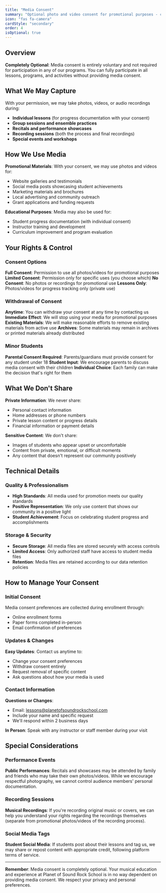 ```yaml
---
title: "Media Consent"
summary: "Optional photo and video consent for promotional purposes - completely optional and can be withdrawn at any time."
icon: "fas fa-camera"
cardStyle: "secondary"
order: 4
isOptional: true
---
```


## Overview

**Completely Optional**: Media consent is entirely voluntary and not required for participation in any of our programs. You can fully participate in all lessons, programs, and activities without providing media consent.

## What We May Capture

With your permission, we may take photos, videos, or audio recordings during:

- **Individual lessons** (for progress documentation with your consent)
- **Group sessions and ensemble practices**
- **Recitals and performance showcases**
- **Recording sessions** (both the process and final recordings)
- **Special events and workshops**

## How We Use Media

**Promotional Materials**: With your consent, we may use photos and videos for:
- Website galleries and testimonials
- Social media posts showcasing student achievements
- Marketing materials and brochures
- Local advertising and community outreach
- Grant applications and funding requests

**Educational Purposes**: Media may also be used for:
- Student progress documentation (with individual consent)
- Instructor training and development
- Curriculum improvement and program evaluation

## Your Rights & Control

### Consent Options

**Full Consent**: Permission to use all photos/videos for promotional purposes
**Limited Consent**: Permission only for specific uses (you choose which)
**No Consent**: No photos or recordings for promotional use
**Lessons Only**: Photos/videos for progress tracking only (private use)

### Withdrawal of Consent

**Anytime**: You can withdraw your consent at any time by contacting us
**Immediate Effect**: We will stop using your media for promotional purposes
**Existing Materials**: We will make reasonable efforts to remove existing materials from active use
**Archives**: Some materials may remain in archives or printed materials already distributed

### Minor Students

**Parental Consent Required**: Parents/guardians must provide consent for any student under 18
**Student Input**: We encourage parents to discuss media consent with their children
**Individual Choice**: Each family can make the decision that's right for them

## What We Don't Share

**Private Information**: We never share:
- Personal contact information
- Home addresses or phone numbers
- Private lesson content or progress details
- Financial information or payment details

**Sensitive Content**: We don't share:
- Images of students who appear upset or uncomfortable
- Content from private, emotional, or difficult moments
- Any content that doesn't represent our community positively

## Technical Details

### Quality & Professionalism

- **High Standards**: All media used for promotion meets our quality standards
- **Positive Representation**: We only use content that shows our community in a positive light
- **Student Achievement**: Focus on celebrating student progress and accomplishments

### Storage & Security

- **Secure Storage**: All media files are stored securely with access controls
- **Limited Access**: Only authorized staff have access to student media files
- **Retention**: Media files are retained according to our data retention policies

## How to Manage Your Consent

### Initial Consent

Media consent preferences are collected during enrollment through:
- Online enrollment forms
- Paper forms completed in-person
- Email confirmation of preferences

### Updates & Changes

**Easy Updates**: Contact us anytime to:
- Change your consent preferences
- Withdraw consent entirely
- Request removal of specific content
- Ask questions about how your media is used

### Contact Information

**Questions or Changes**:
- Email: [lessons@planetofsoundrockschool.com](mailto:lessons@planetofsoundrockschool.com)
- Include your name and specific request
- We'll respond within 2 business days

**In Person**: Speak with any instructor or staff member during your visit

## Special Considerations

### Performance Events

**Public Performances**: Recitals and showcases may be attended by family and friends who may take their own photos/videos. While we encourage respectful photography, we cannot control audience members' personal documentation.

### Recording Sessions

**Musical Recordings**: If you're recording original music or covers, we can help you understand your rights regarding the recordings themselves (separate from promotional photos/videos of the recording process).

### Social Media Tags

**Student Social Media**: If students post about their lessons and tag us, we may share or repost content with appropriate credit, following platform terms of service.

---

**Remember**: Media consent is completely optional. Your musical education and experience at Planet of Sound Rock School is in no way dependent on providing media consent. We respect your privacy and personal preferences.
